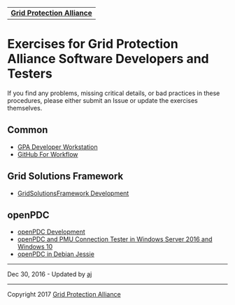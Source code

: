 |   |
|---|
| **[Grid Protection Alliance](http://www.gridprotectionalliance.org "Grid Protection Alliance Home Page")** |

# Exercises for Grid Protection Alliance Software Developers and Testers

If you find any problems, missing critical details, or bad practices in these procedures, please either submit an Issue or update the exercises themselves.

## Common

- [GPA Developer Workstation](Exercise_GPA_Developer_Workstation.md)
- [GitHub For Workflow](Exercise_GitHub_Fork.md)

## Grid Solutions Framework

- [GridSolutionsFramework Development](Exercise_GPA_GridSolutionsFramework_Development.md)

## openPDC

- [openPDC Development](Exercise_GPA_openPDC_Development.md)
- [openPDC and PMU Connection Tester in Windows Server 2016 and Windows 10](Exercise_openPDC_and_PMUConnectionTester_in_Windows2016.md)
- [openPDC in Debian Jessie](Exercise_openPDC_in_Debian_Jessie.md)

---

Dec 30, 2016 - Updated by [aj](https://github.com/ajstadlin)

---

Copyright 2017 [Grid Protection Alliance](http://www.gridprotectionalliance.org)
